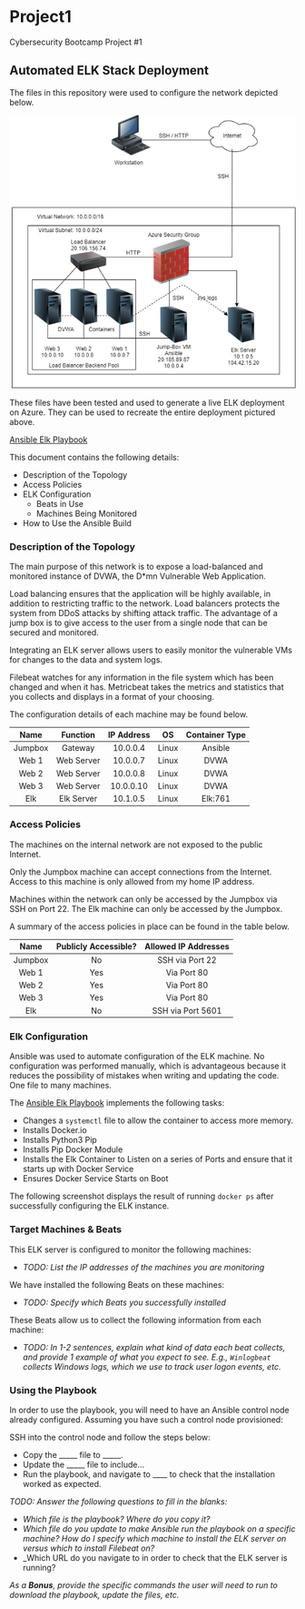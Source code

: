# Project1
Cybersecurity Bootcamp Project #1


## Automated ELK Stack Deployment

The files in this repository were used to configure the network depicted below.

![](Assets/Screenshots/Day4Final.png)

These files have been tested and used to generate a live ELK deployment on Azure. They can be used to recreate the entire deployment pictured above.

[Ansible Elk Playbook](https://github.com/kryshael/Project1/blob/main/Assets/YmlScripts/Elk.yml)


This document contains the following details:
- Description of the Topology
- Access Policies
- ELK Configuration
  - Beats in Use
  - Machines Being Monitored
- How to Use the Ansible Build


### Description of the Topology

The main purpose of this network is to expose a load-balanced and monitored instance of DVWA, the D*mn Vulnerable Web Application.

Load balancing ensures that the application will be highly available, in addition to restricting traffic to the network.
Load balancers protects the system from DDoS attacks by shifting attack traffic.
The advantage of a jump box is to give access to the user from a single node that can be secured and monitored.

Integrating an ELK server allows users to easily monitor the vulnerable VMs for changes to the data and system logs.

Filebeat watches for any information in the file system which has been changed and when it has.
Metricbeat takes the metrics and statistics that you collects and displays in a format of your choosing.

The configuration details of each machine may be found below.

|   Name  |  Function  | IP Address |   OS  | Container Type |
|:-------:|:----------:|:----------:|:-----:|:--------------:|
| Jumpbox |   Gateway  |  10.0.0.4  | Linux |     Ansible    |
|  Web 1  | Web Server |  10.0.0.7  | Linux |      DVWA      |
|  Web 2  | Web Server |  10.0.0.8  | Linux |      DVWA      |
|  Web 3  | Web Server |  10.0.0.10 | Linux |      DVWA      |
|   Elk   | Elk Server |  10.1.0.5  | Linux |     Elk:761    |

### Access Policies

The machines on the internal network are not exposed to the public Internet. 

Only the Jumpbox machine can accept connections from the Internet. Access to this machine is only allowed from my home IP address.

Machines within the network can only be accessed by the Jumpbox via SSH on Port 22. The Elk machine can only be accessed by the Jumpbox.

A summary of the access policies in place can be found in the table below.

|   Name  | Publicly Accessible? | Allowed IP Addresses |
|:-------:|:--------------------:|:--------------------:|
| Jumpbox |          No          |    SSH via Port 22   |
|  Web 1  |          Yes         |      Via Port 80     |
|  Web 2  |          Yes         |      Via Port 80     |
|  Web 3  |          Yes         |      Via Port 80     |
|   Elk   |          No          |   SSH via Port 5601  |

### Elk Configuration

Ansible was used to automate configuration of the ELK machine. No configuration was performed manually, which is advantageous because it reduces the possibility of mistakes when writing and updating the code. One file to many machines.


The [Ansible Elk Playbook](https://github.com/kryshael/Project1/blob/main/Assets/YmlScripts/Elk.yml) implements the following tasks:

 - Changes a `systemctl` file to allow the container to access more memory. 
 - Installs Docker.io
 - Installs Python3 Pip
 - Installs Pip Docker Module
 - Installs the Elk Container to Listen on a series of Ports and ensure that it starts up with Docker Service
 - Ensures Docker Service Starts on Boot

The following screenshot displays the result of running `docker ps` after successfully configuring the ELK instance.

[](Assets/Screenshots/DockerPS.png)

### Target Machines & Beats
This ELK server is configured to monitor the following machines:
- _TODO: List the IP addresses of the machines you are monitoring_

We have installed the following Beats on these machines:
- _TODO: Specify which Beats you successfully installed_

These Beats allow us to collect the following information from each machine:
- _TODO: In 1-2 sentences, explain what kind of data each beat collects, and provide 1 example of what you expect to see. E.g., `Winlogbeat` collects Windows logs, which we use to track user logon events, etc._

### Using the Playbook
In order to use the playbook, you will need to have an Ansible control node already configured. Assuming you have such a control node provisioned: 

SSH into the control node and follow the steps below:
- Copy the _____ file to _____.
- Update the _____ file to include...
- Run the playbook, and navigate to ____ to check that the installation worked as expected.

_TODO: Answer the following questions to fill in the blanks:_
- _Which file is the playbook? Where do you copy it?_
- _Which file do you update to make Ansible run the playbook on a specific machine? How do I specify which machine to install the ELK server on versus which to install Filebeat on?_
- _Which URL do you navigate to in order to check that the ELK server is running?

_As a **Bonus**, provide the specific commands the user will need to run to download the playbook, update the files, etc._

